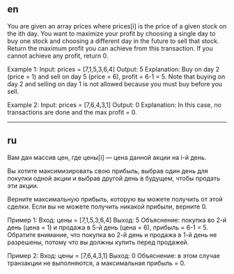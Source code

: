 ## en

You are given an array prices where prices[i] is the price of a given stock on the ith day.
You want to maximize your profit by choosing a single day to buy one stock and choosing
a different day in the future to sell that stock.
Return the maximum profit you can achieve from this transaction. If you cannot achieve any profit, return 0.

Example 1:
Input: prices = [7,1,5,3,6,4]
Output: 5
Explanation: Buy on day 2 (price = 1) and sell on day 5 (price = 6), profit = 6-1 = 5.
Note that buying on day 2 and selling on day 1 is not allowed because you must buy before you sell.

Example 2:
Input: prices = [7,6,4,3,1]
Output: 0
Explanation: In this case, no transactions are done and the max profit = 0.

---

## ru

Вам дан массив цен, где цены[i] — цена данной акции на i-й день.

Вы хотите максимизировать свою прибыль, выбрав один день для покупки одной акции и выбрав
другой день в будущем, чтобы продать эти акции.

Верните максимальную прибыль, которую вы можете получить от этой сделки.
Если вы не можете получить никакой прибыли, верните 0.

Пример 1:
Вход: цены = [7,1,5,3,6,4]
Выход: 5
Объяснение: покупка во 2-й день (цена = 1) и продажа в 5-й день (цена = 6), прибыль = 6-1 = 5.
Обратите внимание, что покупка во 2-й день и продажа в 1-й день не разрешены, потому что вы должны купить перед продажей.

Пример 2:
Вход: цены = [7,6,4,3,1]
Выход: 0
Объяснение: в этом случае транзакции не выполняются, а максимальная прибыль = 0.